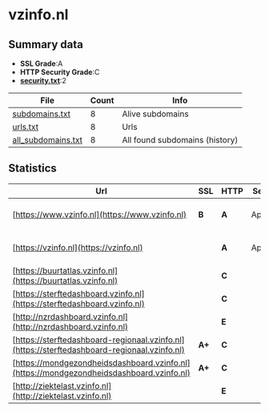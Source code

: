 

# vzinfo.nl
## Summary data


 - **SSL Grade**:A
 - **HTTP Security Grade**:C
 - **[security.txt](https://www.digitaleoverheid.nl/nieuws/standaard-security-txt-nu-verplicht-voor-overheid/)**:2


| File       | Count | Info |
|------------|-------|------|
|[subdomains.txt](/data/vzinfo.nl/subdomains.txt)|8|Alive subdomains|
|[urls.txt](/data/vzinfo.nl/urls.txt)|8|Urls|
|[all_subdomains.txt](/data/vzinfo.nl/all_subdomains.txt)|8|All found subdomains (history)|


## Statistics


| Url | SSL | HTTP | Server | Cookie | HSTS | CORS | CTO | CSP | XFO | XXP | RP |FP| Tech |Title |
|--------|-------|-------|------|------|------|------|------|------|------|------|------|------|------|------|
|[https://www.vzinfo.nl](https://www.vzinfo.nl)| **B**| **A**|Apache| |:white_check_mark: | | | | :white_check_mark: | :white_check_mark: | :white_check_mark: | |Apache HTTP Server Drupal HSTS PHP|VZinfo | Volksge...|
|[https://vzinfo.nl](https://vzinfo.nl)| | **A**|Apache| |:white_check_mark: | | | | :white_check_mark: | :white_check_mark: | :white_check_mark: | |Apache HTTP Server HSTS|301 Moved Perman...|
|[https://buurtatlas.vzinfo.nl](https://buurtatlas.vzinfo.nl)| | **C**||:white_check_mark: |:white_check_mark: | | | | | | :white_check_mark: | |Bootstrap:4.6.0 HSTS React|Home | Buurtatla...|
|[https://sterftedashboard.vzinfo.nl](https://sterftedashboard.vzinfo.nl)| | **C**||:white_check_mark: |:white_check_mark: | | | | | | :white_check_mark: | |Bootstrap:4.6.0 HSTS||
|[http://nzrdashboard.vzinfo.nl](http://nzrdashboard.vzinfo.nl)| | **E**|| | | | | | | | :white_check_mark: | |||
|[https://sterftedashboard-regionaal.vzinfo.nl](https://sterftedashboard-regionaal.vzinfo.nl)| **A+**| **C**||:white_check_mark: |:white_check_mark: | | | | | | :white_check_mark: | |Bootstrap:4.6.0 HSTS React||
|[https://mondgezondheidsdashboard.vzinfo.nl](https://mondgezondheidsdashboard.vzinfo.nl)| **A+**| **C**||:white_check_mark: |:white_check_mark: | | | | | | :white_check_mark: | |Bootstrap:5.2.2 HSTS||
|[http://ziektelast.vzinfo.nl](http://ziektelast.vzinfo.nl)| | **E**|| | | | | | | | :white_check_mark: | |||

